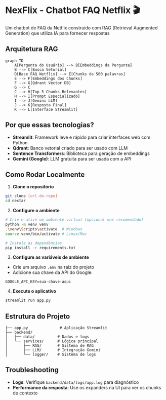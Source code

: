 # NexFlix - Chatbot FAQ Netflix 🎬

Um chatbot de FAQ da Netflix construído com RAG (Retrieval Augmented Generation) que utiliza IA para fornecer respostas

## Arquitetura RAG

```mermaid
graph TD
    A[Pergunta do Usuário] --> B[Embeddings da Pergunta]
    B --> C[Busca Vetorial]
    D[Base FAQ Netflix] --> E[Chunks de 500 palavras]
    E --> F[Embeddings dos Chunks]
    F --> G[Qdrant Vector DB]
    G --> C
    C --> H[Top 5 Chunks Relevantes]
    H --> I[Prompt Especializado]
    I --> J[Gemini LLM]
    J --> K[Resposta Final]
    K --> L[Interface Streamlit]
```

## Por que essas tecnologias?

- **Streamlit**: Framework leve e rápido para criar interfaces web com Python
- **Qdrant**: Banco vetorial criado para ser usado com LLM
- **Sentence Transformers**: Biblioteca para geração de embeddings
- **Gemini (Google)**: LLM gratuita para ser usada com a API

## Como Rodar Localmente

1. **Clone o repositório**
```bash
git clone [url-do-repo]
cd nextar
```

2. **Configure o ambiente**
```bash
# Crie e ative um ambiente virtual (opcional mas recomendado)
python -m venv venv
.\venv\Scripts\activate  # Windows
source venv/bin/activate # Linux/Mac

# Instale as dependências
pip install -r requirements.txt
```

3. **Configure as variáveis de ambiente**
- Crie um arquivo `.env` na raiz do projeto
- Adicione sua chave da API do Google:
```
GOOGLE_API_KEY=sua-chave-aqui
```

4. **Execute o aplicativo**
```bash
streamlit run app.py
```

## Estrutura do Projeto

```
├── app.py              # Aplicação Streamlit
├── backend/
│   ├── data/          # Dados e logs
│   └── services/      # Lógica principal
│       ├── RAG/       # Sistema de RAG
│       ├── LLM/       # Integração Gemini
│       └── logger/    # Sistema de logs
```

## Troubleshooting

- **Logs**: Verifique `backend/data/logs/app.log` para diagnóstico
- **Performance da resposta**: Use os expanders na UI para ver os chunks de contexto